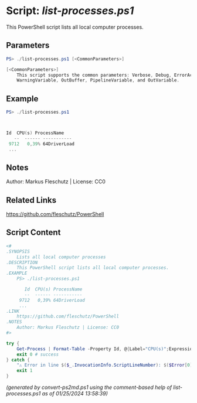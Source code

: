 Script: *list-processes.ps1*
========================

This PowerShell script lists all local computer processes.

Parameters
----------
```powershell
PS> ./list-processes.ps1 [<CommonParameters>]

[<CommonParameters>]
    This script supports the common parameters: Verbose, Debug, ErrorAction, ErrorVariable, WarningAction, 
    WarningVariable, OutBuffer, PipelineVariable, and OutVariable.
```

Example
-------
```powershell
PS> ./list-processes.ps1



Id  CPU(s) ProcessName
   --  ------ -----------
 9712   0,39% 64DriverLoad
 ...

```

Notes
-----
Author: Markus Fleschutz | License: CC0

Related Links
-------------
https://github.com/fleschutz/PowerShell

Script Content
--------------
```powershell
<#
.SYNOPSIS
	Lists all local computer processes
.DESCRIPTION
	This PowerShell script lists all local computer processes.
.EXAMPLE
	PS> ./list-processes.ps1

	   Id  CPU(s) ProcessName
	   --  ------ -----------
	 9712   0,39% 64DriverLoad
	 ...
.LINK
	https://github.com/fleschutz/PowerShell
.NOTES
	Author: Markus Fleschutz | License: CC0
#>

try {
	Get-Process | Format-Table -Property Id, @{Label="CPU(s)";Expression={$_.CPU.ToString("N")+"%"};Alignment="Right"}, ProcessName -AutoSize
	exit 0 # success
} catch {
	"⚠️ Error in line $($_.InvocationInfo.ScriptLineNumber): $($Error[0])"
	exit 1
}
```

*(generated by convert-ps2md.ps1 using the comment-based help of list-processes.ps1 as of 01/25/2024 13:58:39)*
